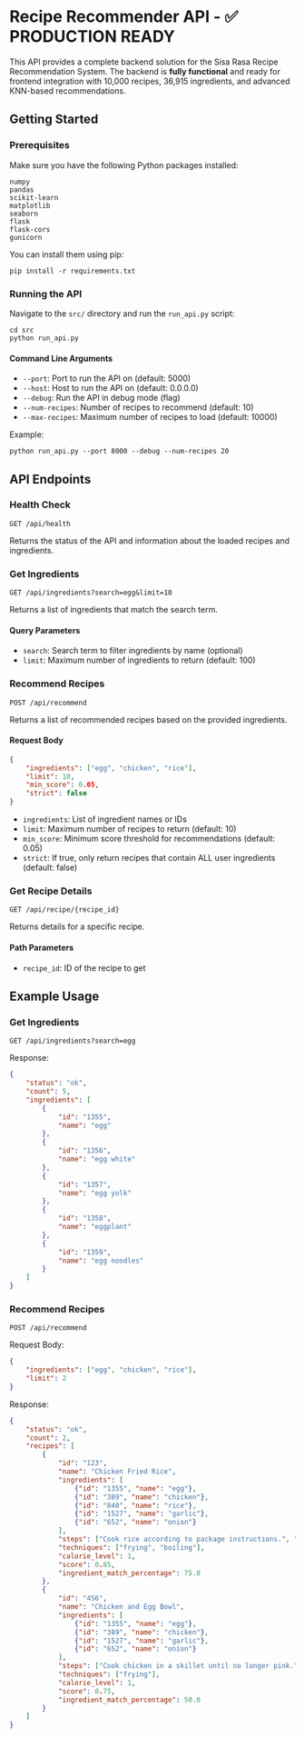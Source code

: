 # Recipe Recommender API - ✅ PRODUCTION READY

This API provides a complete backend solution for the Sisa Rasa Recipe Recommendation System. The backend is **fully functional** and ready for frontend integration with 10,000 recipes, 36,915 ingredients, and advanced KNN-based recommendations.

## Getting Started

### Prerequisites

Make sure you have the following Python packages installed:

```
numpy
pandas
scikit-learn
matplotlib
seaborn
flask
flask-cors
gunicorn
```

You can install them using pip:

```
pip install -r requirements.txt
```

### Running the API

Navigate to the `src/` directory and run the `run_api.py` script:

```
cd src
python run_api.py
```

#### Command Line Arguments

- `--port`: Port to run the API on (default: 5000)
- `--host`: Host to run the API on (default: 0.0.0.0)
- `--debug`: Run the API in debug mode (flag)
- `--num-recipes`: Number of recipes to recommend (default: 10)
- `--max-recipes`: Maximum number of recipes to load (default: 10000)

Example:

```
python run_api.py --port 8000 --debug --num-recipes 20
```

## API Endpoints

### Health Check

```
GET /api/health
```

Returns the status of the API and information about the loaded recipes and ingredients.

### Get Ingredients

```
GET /api/ingredients?search=egg&limit=10
```

Returns a list of ingredients that match the search term.

#### Query Parameters

- `search`: Search term to filter ingredients by name (optional)
- `limit`: Maximum number of ingredients to return (default: 100)

### Recommend Recipes

```
POST /api/recommend
```

Returns a list of recommended recipes based on the provided ingredients.

#### Request Body

```json
{
    "ingredients": ["egg", "chicken", "rice"],
    "limit": 10,
    "min_score": 0.05,
    "strict": false
}
```

- `ingredients`: List of ingredient names or IDs
- `limit`: Maximum number of recipes to return (default: 10)
- `min_score`: Minimum score threshold for recommendations (default: 0.05)
- `strict`: If true, only return recipes that contain ALL user ingredients (default: false)

### Get Recipe Details

```
GET /api/recipe/{recipe_id}
```

Returns details for a specific recipe.

#### Path Parameters

- `recipe_id`: ID of the recipe to get

## Example Usage

### Get Ingredients

```
GET /api/ingredients?search=egg
```

Response:

```json
{
    "status": "ok",
    "count": 5,
    "ingredients": [
        {
            "id": "1355",
            "name": "egg"
        },
        {
            "id": "1356",
            "name": "egg white"
        },
        {
            "id": "1357",
            "name": "egg yolk"
        },
        {
            "id": "1358",
            "name": "eggplant"
        },
        {
            "id": "1359",
            "name": "egg noodles"
        }
    ]
}
```

### Recommend Recipes

```
POST /api/recommend
```

Request Body:

```json
{
    "ingredients": ["egg", "chicken", "rice"],
    "limit": 2
}
```

Response:

```json
{
    "status": "ok",
    "count": 2,
    "recipes": [
        {
            "id": "123",
            "name": "Chicken Fried Rice",
            "ingredients": [
                {"id": "1355", "name": "egg"},
                {"id": "389", "name": "chicken"},
                {"id": "840", "name": "rice"},
                {"id": "1527", "name": "garlic"},
                {"id": "652", "name": "onion"}
            ],
            "steps": ["Cook rice according to package instructions.", "Heat oil in a large skillet over medium heat.", "Add chicken and cook until no longer pink.", "Add garlic and onion and cook until fragrant.", "Push everything to one side of the skillet and add egg to the other side.", "Scramble the egg and then mix everything together.", "Add rice and stir to combine."],
            "techniques": ["frying", "boiling"],
            "calorie_level": 1,
            "score": 0.85,
            "ingredient_match_percentage": 75.0
        },
        {
            "id": "456",
            "name": "Chicken and Egg Bowl",
            "ingredients": [
                {"id": "1355", "name": "egg"},
                {"id": "389", "name": "chicken"},
                {"id": "1527", "name": "garlic"},
                {"id": "652", "name": "onion"}
            ],
            "steps": ["Cook chicken in a skillet until no longer pink.", "Add garlic and onion and cook until fragrant.", "In a separate pan, fry an egg.", "Serve chicken mixture with the fried egg on top."],
            "techniques": ["frying"],
            "calorie_level": 1,
            "score": 0.75,
            "ingredient_match_percentage": 50.0
        }
    ]
}
```
